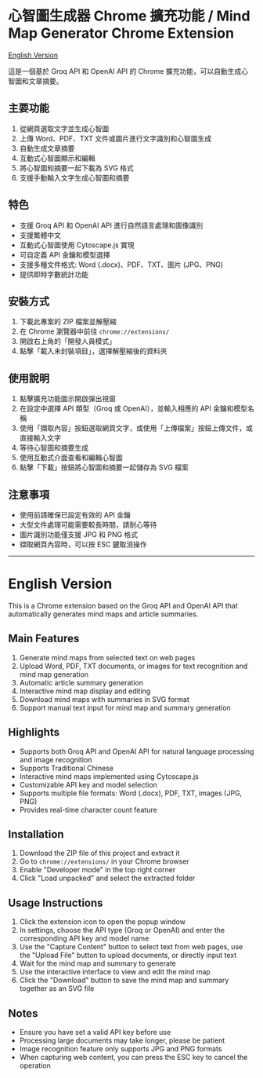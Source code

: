 # 心智圖生成器 Chrome 擴充功能 / Mind Map Generator Chrome Extension

[English Version](#english-version)

這是一個基於 Groq API 和 OpenAI API 的 Chrome 擴充功能，可以自動生成心智圖和文章摘要。

## 主要功能

1. 從網頁選取文字並生成心智圖
2. 上傳 Word、PDF、TXT 文件或圖片進行文字識別和心智圖生成
3. 自動生成文章摘要
4. 互動式心智圖顯示和編輯
5. 將心智圖和摘要一起下載為 SVG 格式
6. 支援手動輸入文字生成心智圖和摘要

## 特色

- 支援 Groq API 和 OpenAI API 進行自然語言處理和圖像識別
- 支援繁體中文
- 互動式心智圖使用 Cytoscape.js 實現
- 可自定義 API 金鑰和模型選擇
- 支援多種文件格式: Word (.docx)、PDF、TXT、圖片 (JPG、PNG)
- 提供即時字數統計功能

## 安裝方式

1. 下載此專案的 ZIP 檔案並解壓縮
2. 在 Chrome 瀏覽器中前往 `chrome://extensions/`
3. 開啟右上角的「開發人員模式」
4. 點擊「載入未封裝項目」，選擇解壓縮後的資料夾

## 使用說明

1. 點擊擴充功能圖示開啟彈出視窗
2. 在設定中選擇 API 類型（Groq 或 OpenAI），並輸入相應的 API 金鑰和模型名稱
3. 使用「擷取內容」按鈕選取網頁文字，或使用「上傳檔案」按鈕上傳文件，或直接輸入文字
4. 等待心智圖和摘要生成
5. 使用互動式介面查看和編輯心智圖
6. 點擊「下載」按鈕將心智圖和摘要一起儲存為 SVG 檔案

## 注意事項

- 使用前請確保已設定有效的 API 金鑰
- 大型文件處理可能需要較長時間，請耐心等待
- 圖片識別功能僅支援 JPG 和 PNG 格式
- 擷取網頁內容時，可以按 ESC 鍵取消操作

---

# English Version

This is a Chrome extension based on the Groq API and OpenAI API that automatically generates mind maps and article summaries.

## Main Features

1. Generate mind maps from selected text on web pages
2. Upload Word, PDF, TXT documents, or images for text recognition and mind map generation
3. Automatic article summary generation
4. Interactive mind map display and editing
5. Download mind maps with summaries in SVG format
6. Support manual text input for mind map and summary generation

## Highlights

- Supports both Groq API and OpenAI API for natural language processing and image recognition
- Supports Traditional Chinese
- Interactive mind maps implemented using Cytoscape.js
- Customizable API key and model selection
- Supports multiple file formats: Word (.docx), PDF, TXT, images (JPG, PNG)
- Provides real-time character count feature

## Installation

1. Download the ZIP file of this project and extract it
2. Go to `chrome://extensions/` in your Chrome browser
3. Enable "Developer mode" in the top right corner
4. Click "Load unpacked" and select the extracted folder

## Usage Instructions

1. Click the extension icon to open the popup window
2. In settings, choose the API type (Groq or OpenAI) and enter the corresponding API key and model name
3. Use the "Capture Content" button to select text from web pages, use the "Upload File" button to upload documents, or directly input text
4. Wait for the mind map and summary to generate
5. Use the interactive interface to view and edit the mind map
6. Click the "Download" button to save the mind map and summary together as an SVG file

## Notes

- Ensure you have set a valid API key before use
- Processing large documents may take longer, please be patient
- Image recognition feature only supports JPG and PNG formats
- When capturing web content, you can press the ESC key to cancel the operation
